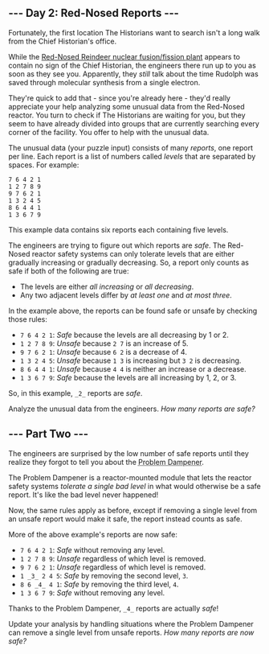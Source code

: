 <style>[title] { text-decoration: underline dotted; }</style>

\--- Day 2: Red-Nosed Reports ---
---------------------------------

Fortunately, the first location The Historians want to search isn't a long walk from the Chief Historian's office.

While the [Red-Nosed Reindeer nuclear fusion/fission plant](/2015/day/19) appears to contain no sign of the Chief Historian, the engineers there run up to you as soon as they see you. Apparently, they _still_ talk about the time Rudolph was saved through molecular synthesis from a single electron.

They're quick to add that - since you're already here - they'd really appreciate your help analyzing some unusual data from the Red-Nosed reactor. You turn to check if The Historians are waiting for you, but they seem to have already divided into groups that are currently searching every corner of the facility. You offer to help with the unusual data.

The unusual data (your puzzle input) consists of many _reports_, one report per line. Each report is a list of numbers called _levels_ that are separated by spaces. For example:

```
7 6 4 2 1
1 2 7 8 9
9 7 6 2 1
1 3 2 4 5
8 6 4 4 1
1 3 6 7 9
```

This example data contains six reports each containing five levels.

The engineers are trying to figure out which reports are _safe_. The Red-Nosed reactor safety systems can only tolerate levels that are either gradually increasing or gradually decreasing. So, a report only counts as safe if both of the following are true:

*   The levels are either _all increasing_ or _all decreasing_.
*   Any two adjacent levels differ by _at least one_ and _at most three_.

In the example above, the reports can be found safe or unsafe by checking those rules:

*   `7 6 4 2 1`: _Safe_ because the levels are all decreasing by 1 or 2.
*   `1 2 7 8 9`: _Unsafe_ because `2 7` is an increase of 5.
*   `9 7 6 2 1`: _Unsafe_ because `6 2` is a decrease of 4.
*   `1 3 2 4 5`: _Unsafe_ because `1 3` is increasing but `3 2` is decreasing.
*   `8 6 4 4 1`: _Unsafe_ because `4 4` is neither an increase or a decrease.
*   `1 3 6 7 9`: _Safe_ because the levels are all increasing by 1, 2, or 3.

So, in this example, `_2_` reports are _safe_.

Analyze the unusual data from the engineers. _How many reports are safe?_

\--- Part Two ---
-----------------

The engineers are surprised by the low number of safe reports until they realize they forgot to tell you about the <span title="I need to get one of these!">Problem Dampener</span>.

The Problem Dampener is a reactor-mounted module that lets the reactor safety systems _tolerate a single bad level_ in what would otherwise be a safe report. It's like the bad level never happened!

Now, the same rules apply as before, except if removing a single level from an unsafe report would make it safe, the report instead counts as safe.

More of the above example's reports are now safe:

*   `7 6 4 2 1`: _Safe_ without removing any level.
*   `1 2 7 8 9`: _Unsafe_ regardless of which level is removed.
*   `9 7 6 2 1`: _Unsafe_ regardless of which level is removed.
*   `1 _3_ 2 4 5`: _Safe_ by removing the second level, `3`.
*   `8 6 _4_ 4 1`: _Safe_ by removing the third level, `4`.
*   `1 3 6 7 9`: _Safe_ without removing any level.

Thanks to the Problem Dampener, `_4_` reports are actually _safe_!

Update your analysis by handling situations where the Problem Dampener can remove a single level from unsafe reports. _How many reports are now safe?_